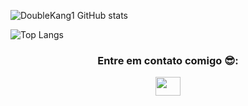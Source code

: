 
![DoubleKang1 GitHub stats](https://github-readme-stats.vercel.app/api?username=DoubleKang1&show_icons=true&theme=synthwave&locale=pt-br)

![Top Langs](https://github-readme-stats.vercel.app/api/top-langs/?username=DoubleKang1&layout=compact&theme=synthwave&locale=pt-br)

<h3 align="center">Entre em contato comigo 😎:</h3>
<p align="center">
<a href="https://www.linkedin.com/in/rafael-domingos-alves-4b5194213/" target="blank"><img align="center" src="https://cdn.jsdelivr.net/gh/devicons/devicon/icons/linkedin/linkedin-original.svg" alt="" height="30" width="40" /></a>
</p>
